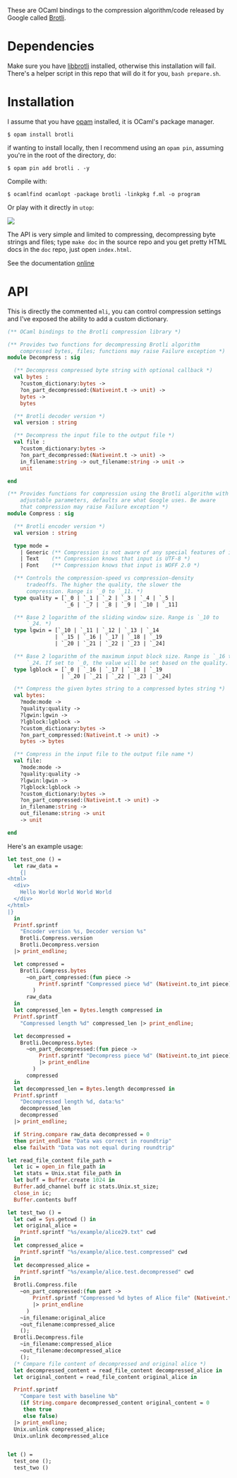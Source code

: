 These are OCaml bindings to the compression algorithm/code released by
Google called [Brotli](https://github.com/google/brotli).

# Dependencies
Make sure you have [libbrotli](https://github.com/bagder/libbrotli)
installed, otherwise this installation will fail. There's a helper
script in this repo that will do it for you, `bash prepare.sh`.

# Installation

I assume that you have [opam](https://opam.ocaml.org) installed, it is
OCaml's package manager.

```shell
$ opam install brotli
```

if wanting to install locally, then I recommend using an `opam pin`,
assuming you're in the root of the directory, do: 

```shell
$ opam pin add brotli . -y
```

Compile with:

```shell
$ ocamlfind ocamlopt -package brotli -linkpkg f.ml -o program
```

Or play with it directly in `utop`:

![](./compressed_image.png)

The API is very simple and limited to compressing, decompressing byte
strings and files; type `make doc` in the source repo and you get
pretty HTML docs in the `doc` repo, just open `index.html`.

See the documentation [online](http://hyegar.com/ocaml-brotli/)

# API 

This is directly the commented `mli`, you can control compression
settings and I've exposed the ability to add a custom dictionary.

```ocaml
(** OCaml bindings to the Brotli compression library *)

(** Provides two functions for decompressing Brotli algorithm
    compressed bytes, files; functions may raise Failure exception *)
module Decompress : sig

  (** Decompress compressed byte string with optional callback *)
  val bytes :
    ?custom_dictionary:bytes ->
    ?on_part_decompressed:(Nativeint.t -> unit) ->
    bytes ->
    bytes

  (** Brotli decoder version *)
  val version : string

  (** Decompress the input file to the output file *)
  val file :
    ?custom_dictionary:bytes ->
    ?on_part_decompressed:(Nativeint.t -> unit) ->
    in_filename:string -> out_filename:string -> unit ->
    unit

end

(** Provides functions for compression using the Brotli algorithm with
    adjustable parameters, defaults are what Google uses. Be aware
    that compression may raise Failure exception *)
module Compress : sig

  (** Brotli encoder version *)
  val version : string

  type mode =
    | Generic (** Compression is not aware of any special features of input *)
    | Text    (** Compression knows that input is UTF-8 *)
    | Font    (** Compression knows that input is WOFF 2.0 *)

  (** Controls the compression-speed vs compression-density
      tradeoffs. The higher the quality, the slower the
      compression. Range is `_0 to `_11. *)
  type quality = [`_0 | `_1 | `_2 | `_3 | `_4 | `_5 |
                  `_6 | `_7 | `_8 | `_9 | `_10 | `_11]

  (** Base 2 logarithm of the sliding window size. Range is `_10 to
      `_24. *)
  type lgwin = [`_10 | `_11 | `_12 | `_13 | `_14
               | `_15 | `_16 | `_17 | `_18 | `_19
               | `_20 | `_21 | `_22 | `_23 | `_24]

  (** Base 2 logarithm of the maximum input block size. Range is `_16 to
      `_24. If set to `_0, the value will be set based on the quality. *)
  type lgblock = [`_0 | `_16 | `_17 | `_18 | `_19
                 | `_20 | `_21 | `_22 | `_23 | `_24]

  (** Compress the given bytes string to a compressed bytes string *)
  val bytes:
    ?mode:mode ->
    ?quality:quality ->
    ?lgwin:lgwin ->
    ?lgblock:lgblock ->
    ?custom_dictionary:bytes ->
    ?on_part_compressed:(Nativeint.t -> unit) ->
    bytes -> bytes

  (** Compress in the input file to the output file name *)
  val file:
    ?mode:mode ->
    ?quality:quality ->
    ?lgwin:lgwin ->
    ?lgblock:lgblock ->
    ?custom_dictionary:bytes ->
    ?on_part_compressed:(Nativeint.t -> unit) ->
    in_filename:string ->
    out_filename:string -> unit
    -> unit

end
```

Here's an example usage:

```ocaml
let test_one () =
  let raw_data =
    {|
<html>
  <div>
    Hello World World World World
  </div>
</html>
|}
  in
  Printf.sprintf
    "Encoder version %s, Decoder version %s"
    Brotli.Compress.version
    Brotli.Decompress.version
  |> print_endline;

  let compressed =
    Brotli.Compress.bytes
      ~on_part_compressed:(fun piece ->
          Printf.sprintf "Compressed piece %d" (Nativeint.to_int piece) |> print_endline
        )
      raw_data
  in
  let compressed_len = Bytes.length compressed in
  Printf.sprintf
    "Compressed length %d" compressed_len |> print_endline;

  let decompressed =
    Brotli.Decompress.bytes
      ~on_part_decompressed:(fun piece ->
          Printf.sprintf "Decompress piece %d" (Nativeint.to_int piece)
          |> print_endline
        )
      compressed
  in
  let decompressed_len = Bytes.length decompressed in
  Printf.sprintf
    "Decompressed length %d, data:%s"
    decompressed_len
    decompressed
  |> print_endline;

  if String.compare raw_data decompressed = 0
  then print_endline "Data was correct in roundtrip"
  else failwith "Data was not equal during roundtrip"

let read_file_content file_path =
  let ic = open_in file_path in
  let stats = Unix.stat file_path in
  let buff = Buffer.create 1024 in
  Buffer.add_channel buff ic stats.Unix.st_size;
  close_in ic;
  Buffer.contents buff

let test_two () =
  let cwd = Sys.getcwd () in
  let original_alice =
    Printf.sprintf "%s/example/alice29.txt" cwd
  in
  let compressed_alice =
    Printf.sprintf "%s/example/alice.test.compressed" cwd
  in
  let decompressed_alice =
    Printf.sprintf "%s/example/alice.test.decompressed" cwd
  in
  Brotli.Compress.file
    ~on_part_compressed:(fun part ->
        Printf.sprintf "Compressed %d bytes of Alice file" (Nativeint.to_int part)
        |> print_endline
      )
    ~in_filename:original_alice
    ~out_filename:compressed_alice
    ();
  Brotli.Decompress.file
    ~in_filename:compressed_alice
    ~out_filename:decompressed_alice
    ();
  (* Compare file content of decompressed and original alice *)
  let decompressed_content = read_file_content decompressed_alice in
  let original_content = read_file_content original_alice in

  Printf.sprintf
    "Compare test with baseline %b"
    (if String.compare decompressed_content original_content = 0
     then true
     else false)
  |> print_endline;
  Unix.unlink compressed_alice;
  Unix.unlink decompressed_alice


let () =
  test_one ();
  test_two ()
```
